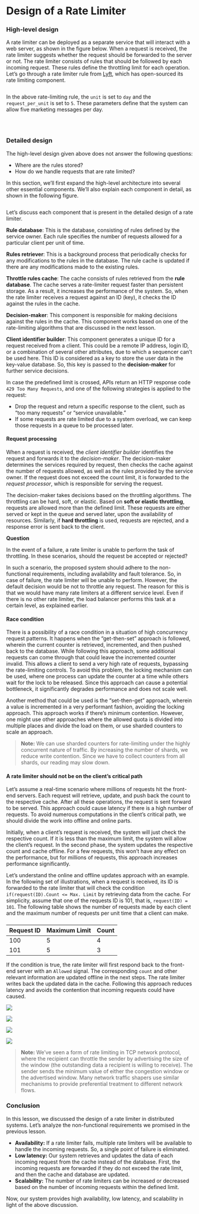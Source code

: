 # Design of a Rate Limiter

### High-level design <a href="#high-level-design-0" id="high-level-design-0"></a>

A rate limiter can be deployed as a separate service that will interact with a web server, as shown in the figure below. When a request is received, the rate limiter suggests whether the request should be forwarded to the server or not. The rate limiter consists of rules that should be followed by each incoming request. These rules define the throttling limit for each operation. Let’s go through a rate limiter rule from [Lyft](https://github.com/envoyproxy/ratelimit), which has open-sourced its rate limiting component.

<figure><img src="https://kuweiguge.github.io/Grokking-Modern-System-Design-Interview-Gitbook/assets/Screenshot 2023-09-03 at 1.20.45 AM.png" alt=""><figcaption></figcaption></figure>

In the above rate-limiting rule, the `unit` is set to `day` and the `request_per_unit` is set to `5`. These parameters define that the system can allow five marketing messages per day.

<figure><img src="https://kuweiguge.github.io/Grokking-Modern-System-Design-Interview-Gitbook/assets/Screenshot 2023-09-03 at 1.21.53 AM.png" alt=""><figcaption></figcaption></figure>

<figure><img src="https://kuweiguge.github.io/Grokking-Modern-System-Design-Interview-Gitbook/assets/Screenshot 2023-09-03 at 1.22.27 AM.png" alt=""><figcaption></figcaption></figure>

<figure><img src="https://kuweiguge.github.io/Grokking-Modern-System-Design-Interview-Gitbook/assets/Screenshot 2023-09-03 at 1.22.54 AM.png" alt=""><figcaption></figcaption></figure>

### Detailed design <a href="#detailed-design-0" id="detailed-design-0"></a>

The high-level design given above does not answer the following questions:

* Where are the rules stored?
* How do we handle requests that are rate limited?

In this section, we’ll first expand the high-level architecture into several other essential components. We’ll also explain each component in detail, as shown in the following figure.

<figure><img src="https://kuweiguge.github.io/Grokking-Modern-System-Design-Interview-Gitbook/assets/Screenshot 2023-09-03 at 1.23.32 AM.png" alt=""><figcaption></figcaption></figure>

Let’s discuss each component that is present in the detailed design of a rate limiter.

**Rule database**: This is the database, consisting of rules defined by the service owner. Each rule specifies the number of requests allowed for a particular client per unit of time.

**Rules retriever**: This is a background process that periodically checks for any modifications to the rules in the database. The rule cache is updated if there are any modifications made to the existing rules.

**Throttle rules cache**: The cache consists of rules retrieved from the **rule database**. The cache serves a rate-limiter request faster than persistent storage. As a result, it increases the performance of the system. So, when the rate limiter receives a request against an ID (key), it checks the ID against the rules in the cache.

**Decision-maker**: This component is responsible for making decisions against the rules in the cache. This component works based on one of the rate-limiting algorithms that are discussed in the next lesson.

**Client identifier builder**: This component generates a unique ID for a request received from a client. This could be a remote IP address, login ID, or a combination of several other attributes, due to which a sequencer can’t be used here. This ID is considered as a key to store the user data in the key-value database. So, this key is passed to the **decision-maker** for further service decisions.

In case the predefined limit is crossed, APIs return an HTTP response code `429 Too Many Requests`, and one of the following strategies is applied to the request:

* Drop the request and return a specific response to the client, such as “too many requests” or “service unavailable.”
* If some requests are rate limited due to a system overload, we can keep those requests in a queue to be processed later.

#### Request processing <a href="#request-processing-0" id="request-processing-0"></a>

When a request is received, the _client identifier builder_ identifies the request and forwards it to the _decision-maker_. The decision-maker determines the services required by request, then checks the cache against the number of requests allowed, as well as the rules provided by the service owner. If the request does not exceed the count limit, it is forwarded to the _request processor_, which is responsible for serving the request.

The decision-maker takes decisions based on the throttling algorithms. The throttling can be hard, soft, or elastic. Based on **soft or elastic throttling**, requests are allowed more than the defined limit. These requests are either served or kept in the queue and served later, upon the availability of resources. Similarly, if **hard throttling** is used, requests are rejected, and a response error is sent back to the client.

**Question**

In the event of a failure, a rate limiter is unable to perform the task of throttling. In these scenarios, should the request be accepted or rejected?

In such a scenario, the proposed system should adhere to the non-functional requirements, including availability and fault tolerance. So, in case of failure, the rate limiter will be unable to perform. However, the default decision would be not to throttle any request. The reason for this is that we would have many rate limiters at a different service level. Even if there is no other rate limiter, the load balancer performs this task at a certain level, as explained earlier.

#### Race condition <a href="#race-condition-0" id="race-condition-0"></a>

There is a possibility of a race condition in a situation of high concurrency request patterns. It happens when the “get-then-set” approach is followed, wherein the current counter is retrieved, incremented, and then pushed back to the database. While following this approach, some additional requests can come through that could leave the incremented counter invalid. This allows a client to send a very high rate of requests, bypassing the rate-limiting controls. To avoid this problem, the locking mechanism can be used, where one process can update the counter at a time while others wait for the lock to be released. Since this approach can cause a potential bottleneck, it significantly degrades performance and does not scale well.

Another method that could be used is the “set-then-get” approach, wherein a value is incremented in a very performant fashion, avoiding the locking approach. This approach works if there’s minimum contention. However, one might use other approaches where the allowed quota is divided into multiple places and divide the load on them, or use sharded counters to scale an approach.

> **Note:** We can use sharded counters for rate-limiting under the highly concurrent nature of traffic. By increasing the number of shards, we reduce write contention. Since we have to collect counters from all shards, our reading may slow down.

#### A rate limiter should not be on the client’s critical path <a href="#a-rate-limiter-should-not-be-on-the-clients-critical-path-0" id="a-rate-limiter-should-not-be-on-the-clients-critical-path-0"></a>

Let’s assume a real-time scenario where millions of requests hit the front-end servers. Each request will retrieve, update, and push back the count to the respective cache. After all these operations, the request is sent forward to be served. This approach could cause latency if there is a high number of requests. To avoid numerous computations in the client’s critical path, we should divide the work into offline and online parts.

Initially, when a client’s request is received, the system will just check the respective count. If it is less than the maximum limit, the system will allow the client’s request. In the second phase, the system updates the respective count and cache offline. For a few requests, this won’t have any effect on the performance, but for millions of requests, this approach increases performance significantly.

Let’s understand the online and offline updates approach with an example. In the following set of illustrations, when a request is received, its ID is forwarded to the rate limiter that will check the condition `if(request(ID).Count <= Max. Limit` by retrieving data from the cache. For simplicity, assume that one of the requests ID is 101, that is, `request(ID) = 101`. The following table shows the number of requests made by each client and the maximum number of requests per unit time that a client can make.

###

| Request ID | Maximum Limit | Count |
| ---------- | ------------- | ----- |
| 100        | 5             | 4     |
| 101        | 5             | 3     |

If the condition is true, the rate limiter will first respond back to the front-end server with an `Allowed` signal. The corresponding `count` and other relevant information are updated offline in the next steps. The rate limiter writes back the updated data in the cache. Following this approach reduces latency and avoids the contention that incoming requests could have caused.

![](<https://kuweiguge.github.io/Grokking-Modern-System-Design-Interview-Gitbook/assets/Screenshot 2023-09-03 at 1.26.02 AM.png>)

![](<https://kuweiguge.github.io/Grokking-Modern-System-Design-Interview-Gitbook/assets/Screenshot 2023-09-03 at 1.26.14 AM.png>)

![](<https://kuweiguge.github.io/Grokking-Modern-System-Design-Interview-Gitbook/assets/Screenshot 2023-09-03 at 1.26.26 AM.png>)

![](<https://kuweiguge.github.io/Grokking-Modern-System-Design-Interview-Gitbook/assets/Screenshot 2023-09-03 at 1.26.39 AM.png>)

> **Note:** We’ve seen a form of rate limiting in TCP network protocol, where the recipient can throttle the sender by advertising the size of the window (the outstanding data a recipient is willing to receive). The sender sends the minimum value of either the congestion window or the advertised window. Many network traffic shapers use similar mechanisms to provide preferential treatment to different network flows.

### Conclusion <a href="#conclusion-0" id="conclusion-0"></a>

In this lesson, we discussed the design of a rate limiter in distributed systems. Let’s analyze the non-functional requirements we promised in the previous lesson.

* **Availability:** If a rate limiter fails, multiple rate limiters will be available to handle the incoming requests. So, a single point of failure is eliminated.
* **Low latency:** Our system retrieves and updates the data of each incoming request from the cache instead of the database. First, the incoming requests are forwarded if they do not exceed the rate limit, and then the cache and database are updated.
* **Scalability:** The number of rate limiters can be increased or decreased based on the number of incoming requests within the defined limit.

Now, our system provides high availability, low latency, and scalability in light of the above discussion.

